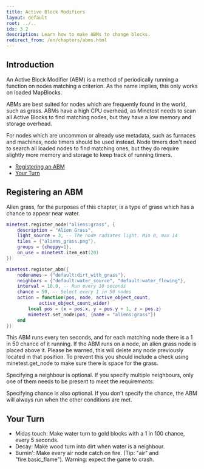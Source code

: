 ```yaml
---
title: Active Block Modifiers
layout: default
root: ../..
idx: 3.2
description: Learn how to make ABMs to change blocks.
redirect_from: /en/chapters/abms.html
---
```


## Introduction

An Active Block Modifier (ABM) is a method of periodically running a
function on nodes matching a criterion.
As the name implies, this only works on loaded MapBlocks.

ABMs are best suited for nodes which are frequently found in the world,
such as grass.
ABMs have a high CPU overhead, as Minetest needs to scan all Active Blocks
to find matching nodes, but they have a low memory and storage overhead.

For nodes which are uncommon or already use metadata, such as furnaces
and machines, node timers should be used instead.
Node timers don't need to search all loaded nodes to find matching ones,
but they do require slightly more memory and storage to keep track of
running timers.


* [Registering an ABM](#registering-an-abm)
* [Your Turn](#your-turn)

## Registering an ABM

Alien grass, for the purposes of this chapter, is a type of grass which
has a chance to appear near water.


```lua
minetest.register_node("aliens:grass", {
    description = "Alien Grass",
    light_source = 3, -- The node radiates light. Min 0, max 14
    tiles = {"aliens_grass.png"},
    groups = {choppy=1},
    on_use = minetest.item_eat(20)
})

minetest.register_abm({
    nodenames = {"default:dirt_with_grass"},
    neighbors = {"default:water_source", "default:water_flowing"},
    interval = 10.0, -- Run every 10 seconds
    chance = 50, -- Select every 1 in 50 nodes
    action = function(pos, node, active_object_count,
            active_object_count_wider)
        local pos = {x = pos.x, y = pos.y + 1, z = pos.z}
        minetest.set_node(pos, {name = "aliens:grass"})
    end
})
```

This ABM runs every ten seconds, and for each matching node there is
a 1 in 50 chance of it running.
If the ABM runs on a node, an alien grass node is placed above it.
Please be warned, this will delete any node previously located in that position.
To prevent this you should include a check using minetest.get_node to make sure there is space for the grass.

Specifying a neighbour is optional.
If you specify multiple neighbours, only one of them needs to be
present to meet the requirements.

Specifying chance is also optional.
If you don't specify the chance, the ABM will always run when the other conditions are met.

## Your Turn

* Midas touch: Make water turn to gold blocks with a 1 in 100 chance, every 5 seconds.
* Decay: Make wood turn into dirt when water is a neighbour.
* Burnin': Make every air node catch on fire. (Tip: "air" and "fire:basic_flame").
  Warning: expect the game to crash.
